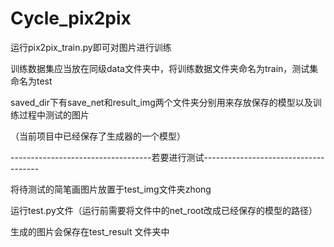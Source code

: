 # Cycle_pix2pix

运行pix2pix_train.py即可对图片进行训练

训练数据集应当放在同级data文件夹中，将训练数据文件夹命名为train，测试集命名为test

saved_dir下有save_net和result_img两个文件夹分别用来存放保存的模型以及训练过程中测试的图片

（当前项目中已经保存了生成器的一个模型）


-----------------------------------若要进行测试-------------------------------------


将待测试的简笔画图片放置于test_img文件夹zhong

运行test.py文件（运行前需要将文件中的net_root改成已经保存的模型的路径）

生成的图片会保存在test_result 文件夹中
